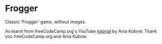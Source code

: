 # Frogger
Classic 'Frogger' game, without images.

As learnt from freeCodeCamp.org's YouTube [tutorial](https://www.youtube.com/watch?v=ec8vSKJuZTk&t=12216s) by Ania Kubow.
Thank you freeCodeCamp.org and Ania Kubow.
